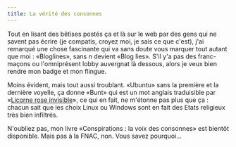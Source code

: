 ```yaml
---
title: La vérité des consonnes
---
```


Tout en lisant des bêtises postés ça et là sur le web par des gens qui ne
savent pas écrire (je compatis, croyez moi, je sais ce que c'est), j'ai
remarqué une chose fascinante qui va sans doute vous marquer tout autant que
moi : «Bloglines», sans n devient «Blog lies». S'il y'a pas des franc-maçons
ou l'omniprésent lobby auvergnat là dessous, alors je veux bien rendre mon
badge et mon flingue.

Moins évident, mais tout aussi troublant. «Ubuntu» sans la première et la
dernière voyelle, ça donne «Bunt» qui est un mot anglais traduisible par
«[Licorne rose
invisible](http://fr.wikipedia.org/wiki/Licorne_rose_invisible)», ce qui en
fait, ne m'étonne pas plus que ça : chacun sait que les choix Linux ou Windows
sont en fait des Etats religieux très bien infiltrés.

N'oubliez pas, mon livre «Conspirations : la voix des consonnes» est bientôt
disponible. Mais pas à la FNAC, non. Vous savez pourquoi...

